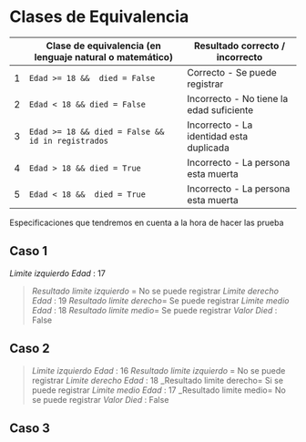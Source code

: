 # Clases de Equivalencia 


|                |Clase de equivalencia (en lenguaje natural o matemático)                       |Resultado correcto / incorrecto                       |
|----------------|-------------------------------|-----------------------------|
|1|`Edad >= 18 &&  died = False`           |Correcto - Se puede registrar|
|2 |`Edad < 18 && died = False`            |Incorrecto - No tiene la edad suficiente|
|3|`Edad >= 18 && died = False && id in registrados `|Incorrecto - La identidad esta duplicada|
|4|`Edad > 18 && died = True`|Incorrecto - La persona esta muerta|
|5|`Edad < 18 &&  died = True`|  Incorrecto - La persona esta muerta|

Especificaciones que tendremos en cuenta a la hora de hacer las prueba 
##  Caso 1
 *Limite izquierdo Edad* : 17
> _Resultado limite izquierdo_ = No se puede registrar
>  *Limite derecho Edad* : 19
>  _Resultado limite derecho_= Se puede registrar
>  *Limite medio Edad* : 18
>   _Resultado limite medio_= Se puede registrar
>  *Valor Died* : False

##  Caso 2
> *Limite izquierdo Edad* : 16
> _Resultado limite izquierdo_ = No se puede registrar
>  *Limite derecho Edad* : 18
>  _Resultado limite derecho= Si se puede registrar
>  *Limite medio Edad* : 17
>  _Resultado limite medio= No se puede registrar
>  *Valor Died* : False
>  
 ## Caso 3
>
>
